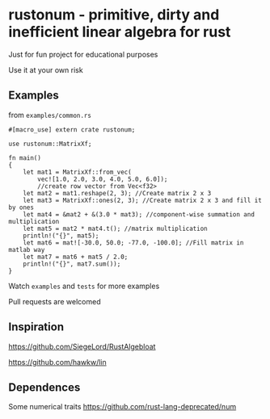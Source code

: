 # rustonum - primitive, dirty and inefficient linear algebra for rust 

Just for fun project for educational purposes

Use it at your own risk

Examples
--------
from `examples/common.rs`
   
    #[macro_use] extern crate rustonum;

    use rustonum::MatrixXf;

    fn main()
    {
        let mat1 = MatrixXf::from_vec(
            vec![1.0, 2.0, 3.0, 4.0, 5.0, 6.0]);
            //create row vector from Vec<f32>
        let mat2 = mat1.reshape(2, 3); //Create matrix 2 x 3
        let mat3 = MatrixXf::ones(2, 3); //Create matrix 2 x 3 and fill it by ones
        let mat4 = &mat2 + &(3.0 * mat3); //component-wise summation and multiplication 
        let mat5 = mat2 * mat4.t(); //matrix multiplication
        println!("{}", mat5);
        let mat6 = mat![-30.0, 50.0; -77.0, -100.0]; //Fill matrix in matlab way
        let mat7 = mat6 + mat5 / 2.0;
        println!("{}", mat7.sum());
    }
 

Watch `examples` and `tests` for more examples

Pull requests are welcomed

Inspiration
---------
https://github.com/SiegeLord/RustAlgebloat

https://github.com/hawkw/lin

Dependences
------------
Some numerical traits 
https://github.com/rust-lang-deprecated/num
